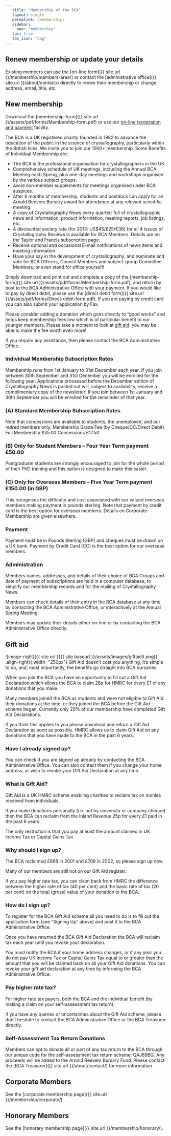 ```yaml
---
   title: "Membership of the BCA"
   layout: single
   permalink: /membership/
   sidebar:
     nav: "membership"
   toc: true
   toc_icon: "cog"
---
```



## Renew membership or update your details

Existing members can use the [on-line form]({{ site.url }}/membership/members-area/) or contact the [administrative office]({{ site.url }}/about/contact/) directly to renew their membership or change address, email, title, etc.

 
## New membership

Download the [membership-form]({{ site.url }}/assets/pdf/forms/Membership-form.pdf) or use our [on-line registration and payment](http://www.hg3.co.uk/bca/registration.aspx) facility.

The BCA is a UK registered charity founded in 1982 to advance the education of the public in the science of crystallography, particularly within the British Isles. We invite you to join our 1000+ membership. Some Benefits of Individual Membership are:

*    The BCA is the professional organisation for crystallographers in the UK.
*    Comprehensive schedule of UK meetings, including the Annual BCA Meeting each Spring, plus one-day meetings and workshops organised by the various subject groups.
*    Avoid non-member supplements for meetings organised under BCA auspices.
*    After 6 months of membership, students and postdocs can apply for an Arnold Beevers Bursary award for attendance at any relevant scientific meeting.
*    A copy of Crystallography News every quarter: full of crystallographic news and information, product information, meeting reports, job listings, etc.
*    A discounted society rate (for 2013: US$45/£25/€36) for all 4 issues of Crystallography Reviews is available for BCA Members. Details are on the Taylor and Francis subscription page.
*    Receive optional and occasional E-mail notifications of news items and meeting information.
*    Have your say in the development of crystallography, and nominate and vote for BCA Officers, Council Members and subject-group Committee Members, or even stand for office yourself!

Simply download and print out and complete a copy of the [membership-form]({{ site.url }}/assets/pdf/forms/Membership-form.pdf), and return by post to the BCA Administrative Office with your payment. If you would like to pay by direct debit, please use the [direct debit form]({{ site.url }}/assets/pdf/forms/Direct-debit-form.pdf). If you are paying by credit card you can also submit your application by Fax.

Please consider adding a donation which goes directly to “good works” and helps keep membership fees low which is of particular benefit to our younger members. Please take a moment to look at [gift aid](#gift-aid): you may be able to make the fee worth even more!

If you require any assistance, then please contact the BCA Administrative Office.

### Individual Membership Subscription Rates

Membership runs from 1st January to 31st December each year. If you join between 30th September and 31st December you will be enrolled for the following year. Applications processed before the December edition of Crystallography News is posted out will, subject to availability, receive a complimentary copy of the newsletter! If you join between 1st January and 30th September you will be enrolled for the remainder of that year.

### (A) Standard Membership Subscription Rates

Note that concessions are available to students, the unemployed, and our retired members only.
Membership Grade Fee (by Cheque/CC/Direct Debit)
Full Membership 	£35.00 
Concessions 	£17.50 

### (B) Only for Student Members – Four Year Term payment £50.00

Postgraduate students are strongly encouraged to join for the whole period of their PhD training and this option is designed to make this easier.

### (C) Only for Overseas Members – Five Year Term payment £150.00 (in GBP)

This recognises the difficulty and cost associated with our valued overseas members making payment in pounds sterling. Note that payment by credit card is the best option for overseas members.
Details on Corporate Membership are given elsewhere.

### Payment

Payment must be in Pounds Sterling (GBP) and cheques must be drawn on a UK bank. Payment by Credit Card (CC) is the best option for our overseas members.

### Administration

Members names, addresses, and details of their choice of BCA Groups and date of payment of subscriptions are held in a computer database, to simplify our membership records and for the mailing of Crystallography News.

Members can check details of their entry in the BCA database at any time by contacting the BCA Administrative Office, or interactively at the Annual Spring Meeting.

Members may update their details either on-line or by contacting the BCA Administrative Office directly.

## Gift aid

![image-right]({{ site.url }}{{ site.baseurl }}/assets/images/giftaidit.png){: .align-right}{:width="250px"}
Gift Aid doesn’t cost you anything, it’s simple to do, and, most importantly, the benefits go straight into BCA bursaries.

When you join the BCA you have an opportunity to fill out a Gift Aid Declaration which allows the BCA to claim 28p for HMRC for every £1 of any donations that you make.

Many members joined the BCA as students and were not eligible to Gift Aid their donations at the time, or they joined the BCA before the Gift Aid scheme began. Currently only 20% of our membership have completed Gift Aid Declarations.

If you think this applies to you please download and return a Gift Aid Declaration as soon as possible. HMRC allows us to claim Gift Aid on any donations that you have made to the BCA in the past 6 years.

### Have I already signed up?

You can check if you are signed up already by contacting the BCA Administrative Office. You can also contact them if you change your home address, or wish to revoke your Gift Aid Declaration at any time.

### What is Gift Aid?

Gift Aid is a UK HMRC scheme enabling charities to reclaim tax on monies received from individuals.

If you make donations personally (i.e. not by university or company cheque) then the BCA can reclaim from the Inland Revenue 25p for every £1 paid in the past 6 years.

The only restriction is that you pay at least the amount claimed in UK Income Tax or Capital Gains Tax.

### Why should I sign up?

The BCA reclaimed £668 in 2001 and £708 in 2002, so please sign up now.

Many of our members are still not on our Gift Aid register.

If you pay higher rate tax, you can claim back from HMRC the difference between the higher rate of tax (40 per cent) and the basic rate of tax (20 per cent) on the total (gross) value of your donation to the BCA.

### How do I sign up?

To register for the BCA Gift Aid scheme all you need to do is to fill out the application form (see “Signing Up” above) and post it to the BCA Administrative Office.

Once you have returned the BCA Gift Aid Declaration the BCA will reclaim tax each year until you revoke your declaration.

You must notify the BCA if your home address changes, or if any year you do not pay UK Income Tax or Capital Gains Tax equal to or greater than the amount that you will be claimed back on all your Gift Aid donations. You can revoke your gift aid declaration at any time by informing the BCA Administrative Office.

### Pay higher rate tax?

For higher rate tax payers, both the BCA and the individual benefit (by making a claim on your self-assessment tax return).

If you have any queries or uncertainties about the Gift Aid scheme, please don’t hesitate to contact the BCA Administrative Office or the BCA Treasurer directly.

### Self-Assessment Tax Return Donations

Members can opt to donate all or part of any tax return to the BCA through our unique code for the self-assessment tax return scheme: QAJ89BG. Any proceeds will be added to the Arnold Beevers Bursary Fund. Please contact the [BCA Treasurer]({{ site.url }}/about/contact/) for more information.


## Corporate Members

See the [corporate membership page]({{ site.url }}/membership/corporate/).

## Honorary Members

See the [honorary membership page]({{ site.url }}/membership/honorary/).

